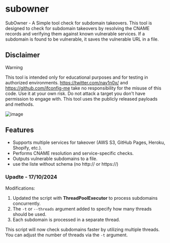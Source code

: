 # subowner

SubOwner - A Simple tool check for subdomain takeovers. This tool is designed to check for subdomain takeovers by resolving the CNAME records and verifying them against known vulnerable services. If a subdomain is found to be vulnerable, it saves the vulnerable URL in a file.

## Disclaimer

> [!WARNING]  
> This tool is intended only for educational purposes and for testing in authorized environments. https://twitter.com/nav1n0x/ and https://github.com/ifconfig-me take no responsibility for the misuse of this code. Use it at your own risk. Do not attack a target you don't have permission to engage with. This tool uses the publicly released payloads and methods. 


![image](https://github.com/user-attachments/assets/bd3a0f26-4551-45db-9f69-022a9421e581)


## Features

- Supports multiple services for takeover (AWS S3, GitHub Pages, Heroku, Shopify, etc.).
- Performs CNAME resolution and service-specific checks.
- Outputs vulnerable subdomains to a file.
- use the liste without schema (no http:// or https://)


### Upadte - 17/10/2024

Modifications:

1. Updated the script with **ThreadPoolExecutor** to process subdomains concurrently.
2. The `-t` or `--threads` argument added to specify how many threads should be used.
3. Each subdomain is processed in a separate thread.

This script will now check subdomains faster by utilizing multiple threads. You can adjust the number of threads via the `-t` argument.
